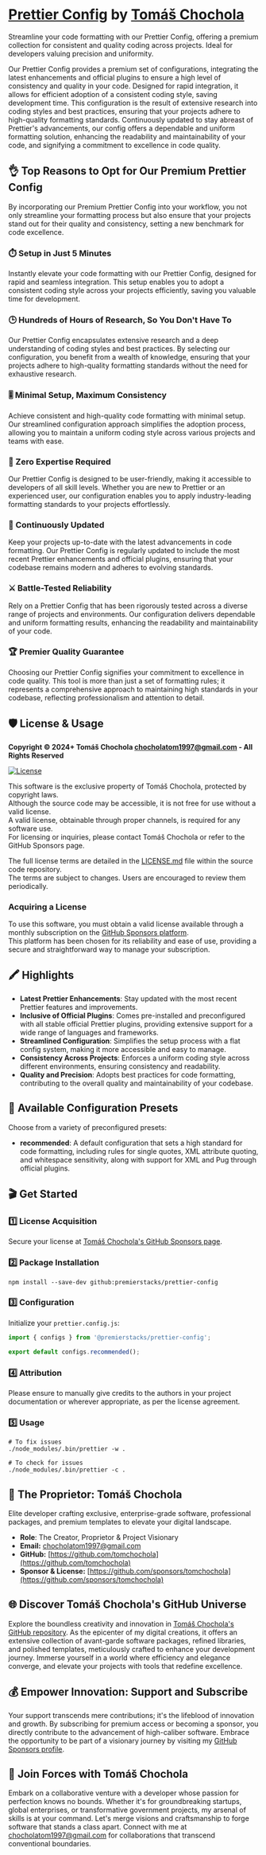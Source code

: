 # [Prettier Config](https://github.com/premierstacks/prettier-config) by [Tomáš Chochola](https://github.com/tomchochola)

Streamline your code formatting with our Prettier Config, offering a premium collection for consistent and quality coding across projects. Ideal for developers valuing precision and uniformity.

Our Prettier Config provides a premium set of configurations, integrating the latest enhancements and official plugins to ensure a high level of consistency and quality in your code. Designed for rapid integration, it allows for efficient adoption of a consistent coding style, saving development time. This configuration is the result of extensive research into coding styles and best practices, ensuring that your projects adhere to high-quality formatting standards. Continuously updated to stay abreast of Prettier's advancements, our config offers a dependable and uniform formatting solution, enhancing the readability and maintainability of your code, and signifying a commitment to excellence in code quality.

## 👌 Top Reasons to Opt for Our Premium Prettier Config

By incorporating our Premium Prettier Config into your workflow, you not only streamline your formatting process but also ensure that your projects stand out for their quality and consistency, setting a new benchmark for code excellence.

### ⏱️ Setup in Just 5 Minutes

Instantly elevate your code formatting with our Prettier Config, designed for rapid and seamless integration. This setup enables you to adopt a consistent coding style across your projects efficiently, saving you valuable time for development.

### 🕒 Hundreds of Hours of Research, So You Don't Have To

Our Prettier Config encapsulates extensive research and a deep understanding of coding styles and best practices. By selecting our configuration, you benefit from a wealth of knowledge, ensuring that your projects adhere to high-quality formatting standards without the need for exhaustive research.

### 🎚️ Minimal Setup, Maximum Consistency

Achieve consistent and high-quality code formatting with minimal setup. Our streamlined configuration approach simplifies the adoption process, allowing you to maintain a uniform coding style across various projects and teams with ease.

### 📘 Zero Expertise Required

Our Prettier Config is designed to be user-friendly, making it accessible to developers of all skill levels. Whether you are new to Prettier or an experienced user, our configuration enables you to apply industry-leading formatting standards to your projects effortlessly.

### 🔄 Continuously Updated

Keep your projects up-to-date with the latest advancements in code formatting. Our Prettier Config is regularly updated to include the most recent Prettier enhancements and official plugins, ensuring that your codebase remains modern and adheres to evolving standards.

### ⚔️ Battle-Tested Reliability

Rely on a Prettier Config that has been rigorously tested across a diverse range of projects and environments. Our configuration delivers dependable and uniform formatting results, enhancing the readability and maintainability of your code.

### 🏆 Premier Quality Guarantee

Choosing our Prettier Config signifies your commitment to excellence in code quality. This tool is more than just a set of formatting rules; it represents a comprehensive approach to maintaining high standards in your codebase, reflecting professionalism and attention to detail.

## 🛡️ License & Usage

**Copyright © 2024+ Tomáš Chochola <chocholatom1997@gmail.com> - All Rights Reserved**

[![License](https://img.shields.io/badge/License-©_Proprietary-blue.svg)](LICENSE.md)

This software is the exclusive property of Tomáš Chochola, protected by copyright laws.<br />
Although the source code may be accessible, it is not free for use without a valid license.<br />
A valid license, obtainable through proper channels, is required for any software use.<br />
For licensing or inquiries, please contact Tomáš Chochola or refer to the GitHub Sponsors page.

The full license terms are detailed in the [LICENSE.md](LICENSE.md) file within the source code repository.<br />
The terms are subject to changes. Users are encouraged to review them periodically.

### Acquiring a License

To use this software, you must obtain a valid license available through a monthly subscription on the [GitHub Sponsors platform](https://github.com/sponsors/tomchochola).<br />
This platform has been chosen for its reliability and ease of use, providing a secure and straightforward way to manage your subscription.

## 🖍️ Highlights

- **Latest Prettier Enhancements**: Stay updated with the most recent Prettier features and improvements.
- **Inclusive of Official Plugins**: Comes pre-installed and preconfigured with all stable official Prettier plugins, providing extensive support for a wide range of languages and frameworks.
- **Streamlined Configuration**: Simplifies the setup process with a flat config system, making it more accessible and easy to manage.
- **Consistency Across Projects**: Enforces a uniform coding style across different environments, ensuring consistency and readability.
- **Quality and Precision**: Adopts best practices for code formatting, contributing to the overall quality and maintainability of your codebase.

## 🎨 Available Configuration Presets

Choose from a variety of preconfigured presets:

- **recommended**: A default configuration that sets a high standard for code formatting, including rules for single quotes, XML attribute quoting, and whitespace sensitivity, along with support for XML and Pug through official plugins.

## 🎬 Get Started

### 1️⃣ License Acquisition

Secure your license at [Tomáš Chochola's GitHub Sponsors page](https://github.com/sponsors/tomchochola).

### 2️⃣ Package Installation

```shell
npm install --save-dev github:premierstacks/prettier-config
```

### 3️⃣ Configuration

Initialize your `prettier.config.js`:

```js
import { configs } from '@premierstacks/prettier-config';

export default configs.recommended();
```

### 4️⃣ Attribution

Please ensure to manually give credits to the authors in your project documentation or wherever appropriate, as per the license agreement.

### 5️⃣ Usage

```shell
# To fix issues
./node_modules/.bin/prettier -w .

# To check for issues
./node_modules/.bin/prettier -c .
```

## 🤵 The Proprietor: Tomáš Chochola

Elite developer crafting exclusive, enterprise-grade software, professional packages, and premium templates to elevate your digital landscape.

- **Role**: The Creator, Proprietor & Project Visionary
- **Email:** <chocholatom1997@gmail.com>
- **GitHub:** [https://github.com/tomchochola](https://github.com/tomchochola)
- **Sponsor & License:** [https://github.com/sponsors/tomchochola](https://github.com/sponsors/tomchochola)

## 🌐 Discover Tomáš Chochola's GitHub Universe

Explore the boundless creativity and innovation in [Tomáš Chochola's GitHub repository](https://github.com/tomchochola). As the epicenter of my digital creations, it offers an extensive collection of avant-garde software packages, refined libraries, and polished templates, meticulously crafted to enhance your development journey. Immerse yourself in a world where efficiency and elegance converge, and elevate your projects with tools that redefine excellence.

## 💰 Empower Innovation: Support and Subscribe

Your support transcends mere contributions; it's the lifeblood of innovation and growth. By subscribing for premium access or becoming a sponsor, you directly contribute to the advancement of high-caliber software. Embrace the opportunity to be part of a visionary journey by visiting my [GitHub Sponsors profile](https://github.com/sponsors/tomchochola).

## 🤝 Join Forces with Tomáš Chochola

Embark on a collaborative venture with a developer whose passion for perfection knows no bounds. Whether it's for groundbreaking startups, global enterprises, or transformative government projects, my arsenal of skills is at your command. Let's merge visions and craftsmanship to forge software that stands a class apart. Connect with me at [chocholatom1997@gmail.com](mailto:chocholatom1997@gmail.com) for collaborations that transcend conventional boundaries.
